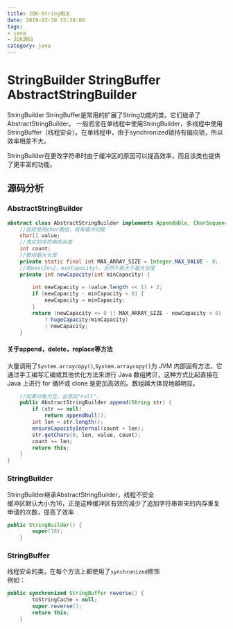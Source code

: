 ```yaml
---
title: JDK-String相关
date: 2019-03-30 15:39:00
tags: 
- java
- JDK源码
category: java
---
```

# StringBuilder StringBuffer AbstractStringBuilder

StringBuilder StringBuffer是常用的扩展了String功能的类，它们继承了AbstractStringBuilder。
一般而言在单线程中使用StringBuilder，多线程中使用StringBuffer（线程安全）。在单线程中，由于synchronized锁持有偏向锁，所以效率相差不大。   

StringBuilder在更改字符串时由于缓冲区的原因可以提高效率，而且该类也提供了更丰富的功能。
## 源码分析
<!--more-->
### AbstractStringBuilder
~~~java
abstract class AbstractStringBuilder implements Appendable, CharSequence {
    //底层使用char数组，具有缓冲功能
    char[] value;
    //真实的字符串的长度
    int count;
    //数组最大长度
    private static final int MAX_ARRAY_SIZE = Integer.MAX_VALUE - 8;
    //取max(2n+2，minCapacity)，当然不能大于最大长度
    private int newCapacity(int minCapacity) {
        
        int newCapacity = (value.length << 1) + 2;
        if (newCapacity - minCapacity < 0) {
            newCapacity = minCapacity;
        }
        return (newCapacity <= 0 || MAX_ARRAY_SIZE - newCapacity < 0)
            ? hugeCapacity(minCapacity)
            : newCapacity; 
    }
~~~

#### 关于append，delete，replace等方法 
大量调用了`System.arraycopy()`,`System.arraycopy()`为 JVM 内部固有方法，它通过手工编写汇编或其他优化方法来进行 Java 数组拷贝，这种方式比起直接在 Java 上进行 for 循环或 clone 是更加高效的。数组越大体现地越明显。
~~~java
    //如果对象为空，会添加"null"，
    public AbstractStringBuilder append(String str) {
        if (str == null)
            return appendNull();
        int len = str.length();
        ensureCapacityInternal(count + len);
        str.getChars(0, len, value, count);
        count += len;
        return this;
    }
}
~~~
### StringBuilder
StringBuilder继承AbstractStringBuilder，线程不安全   
缓冲区默认大小为16，正是这种缓冲区有效的减少了追加字符串带来的内存重复申请的次数，提高了效率
~~~java
public StringBuilder() {
        super(16);
    }
~~~

### StringBuffer
线程安全的类，在每个方法上都使用了`synchronized`修饰   
例如：
~~~java
public synchronized StringBuffer reverse() {
        toStringCache = null;
        super.reverse();
        return this;
    }
~~~
